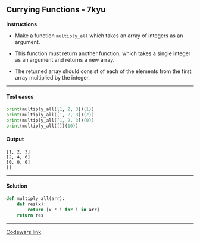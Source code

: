 ## Currying Functions - 7kyu

**Instructions**

- Make a function `multiply_all` which takes an array of integers as an argument. 

- This function must return another function, which takes a single integer as an argument and returns a new array.

- The returned array should consist of each of the elements from the first array multiplied by the integer.

---

#### Test cases

```python
print(multiply_all([1, 2, 3])(1))
print(multiply_all([1, 2, 3])(2))
print(multiply_all([1, 2, 3])(0))
print(multiply_all([])(10))
```

#### Output 

```
[1, 2, 3]
[2, 4, 6]
[0, 0, 0]
[]
```

---

#### Solution

```python
def multiply_all(arr): 
    def res(x): 
        return [x * i for i in arr]
    return res
```

---

[Codewars link](https://www.codewars.com/kata/586909e4c66d18dd1800009b)
